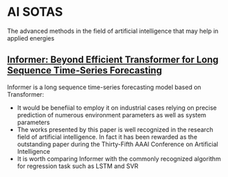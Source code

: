 # AI SOTAS
The advanced methods in the field of artificial intelligence that may help in applied energies

## [Informer: Beyond Efficient Transformer for Long Sequence Time-Series Forecasting](https://github.com/ThomasXIONG151215/papers_in_energies/blob/main/ai_sotas/Informer.pdf)
Informer is a long sequence time-series forecasting model based on Transformer:

* It would be benefiial to employ it on industrial cases relying on precise prediction of numerous environment parameters as well as system parameters
* The works presented by this paper is well recognized in the research field of artificial intelligence. In fact it has been rewarded as the outstanding paper during the Thirty-Fifth AAAI Conference on Artificial Intelligence
* It is worth comparing Informer with the commonly recognized algorithm for regression task such as LSTM and SVR
